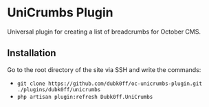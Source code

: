 # UniCrumbs Plugin

Universal plugin for creating a list of breadcrumbs for October CMS.

## Installation

Go to the root directory of the site via SSH and write the commands:

* `git clone https://github.com/dubk0ff/oc-unicrumbs-plugin.git ./plugins/dubk0ff/unicrumbs`
* `php artisan plugin:refresh Dubk0ff.UniCrumbs`